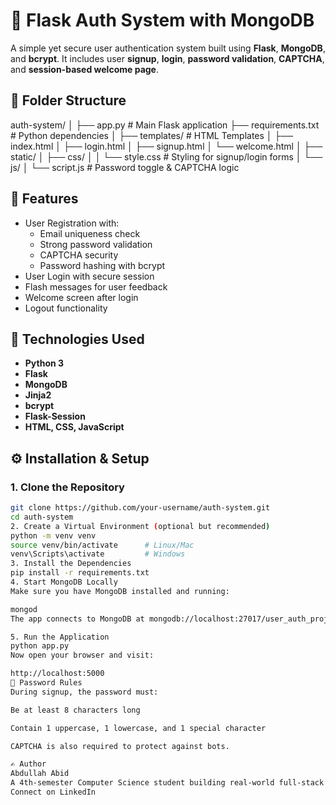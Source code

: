 # 🔐 Flask Auth System with MongoDB

A simple yet secure user authentication system built using **Flask**, **MongoDB**, and **bcrypt**. It includes user **signup**, **login**, **password validation**, **CAPTCHA**, and **session-based welcome page**.

## 📁 Folder Structure

auth-system/
│
├── app.py # Main Flask application
├── requirements.txt # Python dependencies
│
├── templates/ # HTML Templates
│ ├── index.html
│ ├── login.html
│ ├── signup.html
│ └── welcome.html
│
├── static/
│ ├── css/
│ │ └── style.css # Styling for signup/login forms
│ └── js/
│ └── script.js # Password toggle & CAPTCHA logic



## 🚀 Features

- User Registration with:
  - Email uniqueness check
  - Strong password validation
  - CAPTCHA security
  - Password hashing with bcrypt
- User Login with secure session
- Flash messages for user feedback
- Welcome screen after login
- Logout functionality

## 🔧 Technologies Used

- **Python 3**
- **Flask**
- **MongoDB**
- **Jinja2**
- **bcrypt**
- **Flask-Session**
- **HTML, CSS, JavaScript**

## ⚙️ Installation & Setup

### 1. Clone the Repository
```bash
git clone https://github.com/your-username/auth-system.git
cd auth-system
2. Create a Virtual Environment (optional but recommended)
python -m venv venv
source venv/bin/activate      # Linux/Mac
venv\Scripts\activate         # Windows
3. Install the Dependencies
pip install -r requirements.txt
4. Start MongoDB Locally
Make sure you have MongoDB installed and running:

mongod
The app connects to MongoDB at mongodb://localhost:27017/user_auth_project

5. Run the Application
python app.py
Now open your browser and visit:

http://localhost:5000
🔐 Password Rules
During signup, the password must:

Be at least 8 characters long

Contain 1 uppercase, 1 lowercase, and 1 special character

CAPTCHA is also required to protect against bots.

✍️ Author
Abdullah Abid
A 4th-semester Computer Science student building real-world full-stack projects.
Connect on LinkedIn